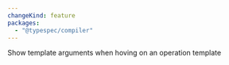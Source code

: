 ```yaml
---
changeKind: feature
packages:
  - "@typespec/compiler"
---
```


Show template arguments when hoving on an operation template